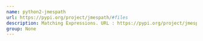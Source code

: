 ```yaml
---
name: python2-jmespath
url: https://pypi.org/project/jmespath/#files
description: Matching Expressions. URL : https://pypi.org/project/jmespath/#files Groups : None
group: None
---
```

